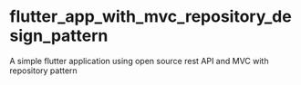 # flutter_app_with_mvc_repository_design_pattern
A simple flutter application using open source rest API and MVC with repository pattern
